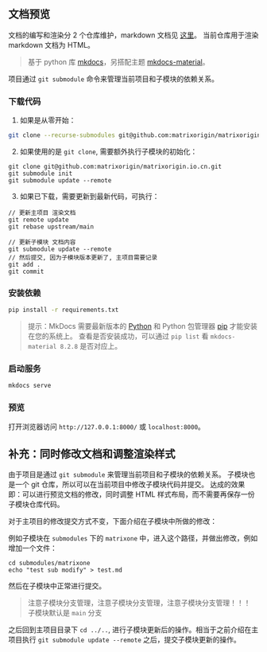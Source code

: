 ## 文档预览

文档的编写和渲染分 2 个仓库维护，markdown 文档见 [这里](https://github.com/matrixorigin/matrixone/tree/main/docs)。
当前仓库用于渲染 markdown 文档为 HTML。

> 基于 python 库 [mkdocs](https://www.mkdocs.org/getting-started/)，另搭配主题 [mkdocs-material](https://github.com/squidfunk/mkdocs-material)。

项目通过 `git submodule` 命令来管理当前项目和子模块的依赖关系。

### 下载代码

1. 如果是从零开始：

```bash
git clone --recurse-submodules git@github.com:matrixorigin/matrixorigin.io.cn.git
```

2. 如果使用的是 `git clone`, 需要额外执行子模块的初始化：

```
git clone git@github.com:matrixorigin/matrixorigin.io.cn.git
git submodule init
git submodule update --remote
```

3. 如果已下载，需要更新到最新代码，可执行：

```
// 更新主项目 渲染文档
git remote update
git rebase upstream/main

// 更新子模块 文档内容
git submodule update --remote
// 然后提交, 因为子模块版本更新了, 主项目需要记录
git add .
git commit
```

### 安装依赖

```bash
pip install -r requirements.txt
```

> 提示：MkDocs 需要最新版本的 [Python](https://www.python.org/) 和 Python 包管理器 [pip](https://pip.readthedocs.io/en/stable/installing/) 才能安装在您的系统上。
> 查看是否安装成功，可以通过 `pip list` 看 `mkdocs-material 8.2.8` 是否对应上。

### 启动服务

```bash
mkdocs serve
```

### 预览

打开浏览器访问 `http://127.0.0.1:8000/` 或 `localhost:8000`。

## 补充：同时修改文档和调整渲染样式

由于项目是通过 `git submodule` 来管理当前项目和子模块的依赖关系。
子模块也是一个 git 仓库，所以可以在当前项目中修改子模块代码并提交。
达成的效果即：可以进行预览文档的修改，同时调整 HTML 样式布局，而不需要再保存一份子模块仓库代码。

对于主项目的修改提交方式不变，下面介绍在子模块中所做的修改：

例如子模块在 `submodules` 下的 `matrixone` 中，进入这个路径，并做出修改，例如增加一个文件：

```
cd submodules/matrixone
echo "test sub modify" > test.md
```

然后在子模块中正常进行提交。

> 注意子模块分支管理，注意子模块分支管理，注意子模块分支管理！！！
> 子模块默认是 `main` 分支

之后回到主项目目录下 `cd ../..`, 进行子模块更新后的操作。相当于之前介绍在主项目执行 `git submodule update --remote` 之后，提交子模块更新的操作。
